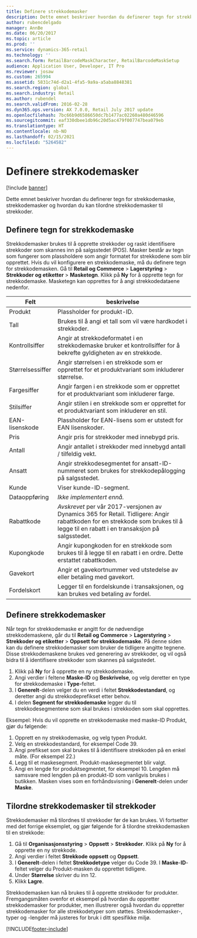 ```yaml
---
title: Definere strekkodemasker
description: Dette emnet beskriver hvordan du definerer tegn for strekkodemaske, strekkodemasker og hvordan du kan tilordne strekkodemasker til strekkoder.
author: rubencdelgado
manager: AnnBe
ms.date: 06/20/2017
ms.topic: article
ms.prod: ''
ms.service: dynamics-365-retail
ms.technology: ''
ms.search.form: RetailBarcodeMaskCharacter, RetailBarcodeMaskSetup
audience: Application User, Developer, IT Pro
ms.reviewer: josaw
ms.custom: 265994
ms.assetid: 5831c74d-d2a1-4fa5-9a9a-a5aba8848381
ms.search.region: global
ms.search.industry: Retail
ms.author: rubendel
ms.search.validFrom: 2016-02-28
ms.dyn365.ops.version: AX 7.0.0, Retail July 2017 update
ms.openlocfilehash: 7bc66b9d6586650dc7b1477ac02260a480d46596
ms.sourcegitcommit: eaf330dbee1db96c20d5ac479f007747bea079eb
ms.translationtype: HT
ms.contentlocale: nb-NO
ms.lasthandoff: 02/15/2021
ms.locfileid: "5264582"
---
```

# <a name="set-up-bar-code-masks"></a>Definere strekkodemasker

[!include [banner](includes/banner.md)]

Dette emnet beskriver hvordan du definerer tegn for strekkodemaske, strekkodemasker og hvordan du kan tilordne strekkodemasker til strekkoder.

## <a name="set-up-bar-code-mask-characters"></a>Definere tegn for strekkodemaske

Strekkodemasker brukes til å opprette strekkoder og raskt identifisere strekkoder som skannes inn på salgsstedet (POS). Masker består av tegn som fungerer som plassholdere som angir formatet for strekkodene som blir opprettet. Hvis du vil konfigurere en strekkodemaske, må du definere tegn for strekkodemasken. Gå til **Retail og Commerce** &gt; **Lagerstyring** &gt; **Strekkoder og etiketter** &gt; **Masketegn**. Klikk på **Ny** for å opprette tegn for strekkodemaske. Masketegn kan opprettes for å angi strekkodedataene nedenfor.

| Felt            | beskrivelse |
|------------------|-------------|
| Produkt          | Plassholder for produkt-ID. |
| Tall       | Brukes til å angi et tall som vil være hardkodet i strekkoder. |
| Kontrollsiffer      | Angir at strekkodeformatet i en strekkodemaske bruker et kontrollsiffer for å bekrefte gyldigheten av en strekkode. |
| Størrelsessiffer       | Angir størrelsen i en strekkode som er opprettet for et produktvariant som inkluderer størrelse. |
| Fargesiffer      | Angir fargen i en strekkode som er opprettet for et produktvariant som inkluderer farge. |
| Stilsiffer      | Angir stilen i en strekkode som er opprettet for et produktvariant som inkluderer en stil. |
| EAN-lisenskode | Plassholder for EAN-lisens som er utstedt for EAN lisenskoder. |
| Pris            | Angir pris for strekkoder med innebygd pris. |
| Antall         | Angir antallet i strekkoder med innebygd antall / tilfeldig vekt. |
| Ansatt         | Angir strekkodesegmentet for ansatt-ID-nummeret som brukes for strekkodepålogging på salgsstedet. |
| Kunde         | Viser kunde-ID-segment. |
| Dataoppføring       | *Ikke implementert ennå.* |
| Rabattkode    | *Avskrevet* per vår 2017-versjonen av Dynamics 365 for Retail. Tidligere: Angir rabattkoden for en strekkode som brukes til å legge til en rabatt i en transaksjon på salgsstedet. |
| Kupongkode      | Angir kupongkoden for en strekkode som brukes til å legge til en rabatt i en ordre. Dette erstattet rabattkoden. |
| Gavekort        | Angir et gavekortnummer ved utstedelse av eller betaling med gavekort. |
| Fordelskort     | Legger til en fordelskunde i transaksjonen, og kan brukes ved betaling av fordel. |

## <a name="define-bar-code-masks"></a>Definere strekkodemasker

Når tegn for strekkodemaske er angitt for de nødvendige strekkodemaskene, går du til **Retail og Commerce** &gt; **Lagerstyring** &gt; **Strekkoder og etiketter** &gt; **Oppsett for strekkodemaske**. På denne siden kan du definere strekkodemasker som bruker de tidligere angitte tegnene. Disse strekkodemaskene brukes ved generering av strekkoder, og vil også bidra til å identifisere strekkoder som skannes på salgsstedet.

1. Klikk på **Ny** for å opprette en ny strekkodemaske.
2. Angi verdier i feltene **Maske-ID** og **Beskrivelse**, og velg deretter en type for strekkodemaske i **Type**-feltet.
3. I **Generelt**-delen velger du en verdi i feltet **Strekkodestandard**, og deretter angi du strekkodeprefikset etter behov.
4. I delen **Segment for strekkodemaske** legger du til strekkodesegmentene som skal brukes i strekkoden som skal opprettes.

Eksempel: Hvis du vil opprette en strekkodemaske med maske-ID Produkt, gjør du følgende:

1. Opprett en ny strekkodemaske, og velg typen Produkt.
2. Velg en strekkodestandard, for eksempel Code 39.
3. Angi prefikset som skal brukes til å identifisere strekkoden på en enkel måte. (For eksempel 22.)
4. Legg til et maskesegment. Produkt-maskesegmentet blir valgt.
5. Angi en lengde for produktsegmentet, for eksempel 10. Lengden må samsvare med lengden på en produkt-ID som vanligvis brukes i butikken. Masken vises som en forhåndsvisning i **Generelt**-delen under **Maske**.

## <a name="assign-bar-code-masks-to-bar-codes"></a>Tilordne strekkodemasker til strekkoder

Strekkodemasker må tilordnes til strekkoder før de kan brukes. Vi fortsetter med det forrige eksemplet, og gjør følgende for å tilordne strekkodemasken til en strekkode:

1. Gå til **Organisasjonsstyring** &gt; **Oppsett** &gt; **Strekkoder**. Klikk på **Ny** for å opprette en ny strekkode.
2. Angi verdier i feltet **Strekkode** **oppsett** og **Oppsett**.
3. I **Generelt**-delen i feltet **Strekkodetype** velger du Code 39. I **Maske**-**ID**-feltet velger du Produkt-masken du opprettet tidligere.
4. Under **Størrelse** skriver du inn 12.
5. Klikk **Lagre**.

Strekkodemasken kan nå brukes til å opprette strekkoder for produkter. Fremgangsmåten ovenfor et eksempel på hvordan du oppretter strekkodemasker for produkter, men illustrerer også hvordan du oppretter strekkodemasker for alle strekkodetyper som støttes. Strekkodemasker-, typer og -lengder må justeres for bruk i ditt spesifikke miljø.


[!INCLUDE[footer-include](../includes/footer-banner.md)]